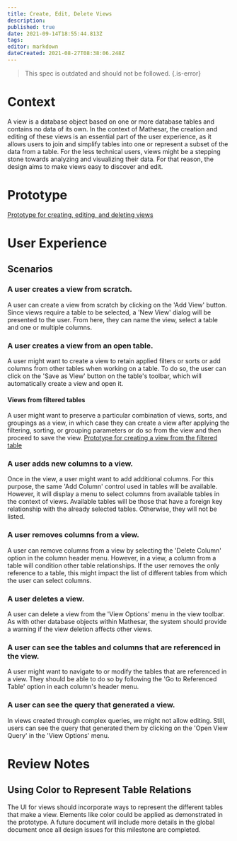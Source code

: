 ```yaml
---
title: Create, Edit, Delete Views
description: 
published: true
date: 2021-09-14T18:55:44.813Z
tags: 
editor: markdown
dateCreated: 2021-08-27T08:38:06.248Z
---
```


> This spec is outdated and should not be followed.
{.is-error}

# Context
A view is a database object based on one or more database tables and contains no data of its own. In the context of Mathesar, the creation and editing of these views is an essential part of the user experience, as it allows users to join and simplify tables into one or represent a subset of the data from a table. For the less technical users, views might be a stepping stone towards analyzing and visualizing their data. For that reason, the design aims to make views easy to discover and edit.

# Prototype
[Prototype for creating, editing, and deleting views](https://www.figma.com/proto/Uaf1ntcldzK2U41Jhw6vS2/Mathesar-MVP?page-id=4156%3A34396&node-id=4536%3A41534&viewport=324%2C48%2C0.76&scaling=contain&starting-point-node-id=4536%3A41534)

# User Experience
## Scenarios
### A user creates a view from scratch.
A user can create a view from scratch by clicking on the 'Add View' button. Since views require a table to be selected, a 'New View' dialog will be presented to the user. From here, they can name the view, select a table and one or multiple columns. 

### A user creates a view from an open table.
A user might want to create a view to retain applied filters or sorts or add columns from other tables when working on a table. To do so, the user can click on the 'Save as View' button on the table's toolbar, which will automatically create a view and open it.
 
#### Views from filtered tables
A user might want to preserve a particular combination of views, sorts, and groupings as a view, in which case they can create a view after applying the filtering, sorting, or grouping parameters or do so from the view and then proceed to save the view. 
[Prototype for creating a view from the filtered table](https://www.figma.com/proto/Uaf1ntcldzK2U41Jhw6vS2/Mathesar-MVP?page-id=4156%3A34396&node-id=4800%3A54681&viewport=324%2C48%2C0.79&scaling=contain&starting-point-node-id=4800%3A54681&show-proto-sidebar=1)

### A user adds new columns to a view.
Once in the view, a user might want to add additional columns. For this purpose, the same 'Add Column' control used in tables will be available. However, it will display a menu to select columns from available tables in the context of views. 
Available tables will be those that have a foreign key relationship with the already selected tables. Otherwise, they will not be listed. 

### A user removes columns from a view.
A user can remove columns from a view by selecting the 'Delete Column' option in the column header menu. However, in a view, a column from a table will condition other table relationships. If the user removes the only reference to a table, this might impact the list of different tables from which the user can select columns. 

### A user deletes a view.
A user can delete a view from the 'View Options' menu in the view toolbar. 
As with other database objects within Mathesar, the system should provide a warning if the view deletion affects other views.

### A user can see the tables and columns that are referenced in the view.
A user might want to navigate to or modify the tables that are referenced in a view. They should be able to do so by following the 'Go to Referenced Table' option in each column's header menu. 

### A user can see the query that generated a view.
In views created through complex queries, we might not allow editing. Still, users can see the query that generated them by clicking on the 'Open View Query' in the 'View Options' menu.

# Review Notes
## Using Color to Represent Table Relations
The UI for views should incorporate ways to represent the different tables that make a view. Elements like color could be applied as demonstrated in the prototype. A future document will include more details in the global document once all design issues for this milestone are completed.